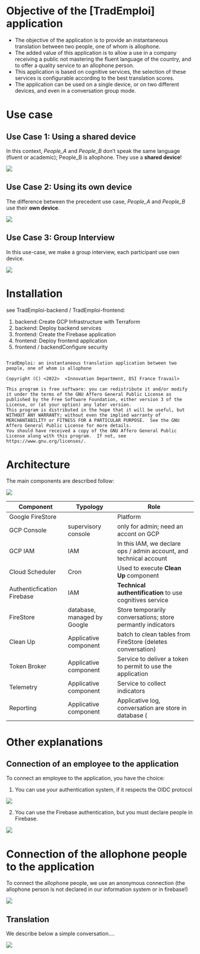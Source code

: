 # Objective of the [TradEmploi] application

- The objective of the application is to provide an instantaneous translation between two people, one of whom is allophone.
- The added value of this application is to allow a use in a company receiving a public not mastering the fluent language of the country, and to offer  a quality service to an allophone person. 
- This application is based on cognitive services, the selection of these services is configurable according to the best translation scores.
- The application can be used on a single device, or on two different devices, and even in a conversation group mode.

# Use case

## Use Case 1: Using a shared device
In this context, *People_A* and *People_B* don’t speak the same language (fluent or academic); People_B is allophone. They use a **shared device**!

![](img/UC1_SharedDevice.png)

## Use Case 2: Using its own device
The difference between the precedent use case, *People_A* and *People_B* use their **own device**.

![](img/UC2_OwnDevice.png)

## Use Case 3: Group Interview
In this use-case, we make a group interview, each participant use own device.

![](img/UC3_GroupInterview.png)

# Installation

see TradEmploi-backend / TradEmploi-frontend:

1. backend: Create GCP Infrastructure with Terraform 
2. backend: Deploy backend services
3. frontend: Create the Firebase application
4. frontend: Deploy frontend application
5. frontend / backendConfigure security


```

TradEmploi: an instantaneous translation application between two people, one of whom is allophone

Copyright (C) <2022>  <Innovation Department, DSI France Travail>

This program is free software: you can redistribute it and/or modify it under the terms of the GNU Affero General Public License as published by the Free Software Foundation, either version 3 of the License, or (at your option) any later version.
This program is distributed in the hope that it will be useful, but WITHOUT ANY WARRANTY; without even the implied warranty of MERCHANTABILITY or FITNESS FOR A PARTICULAR PURPOSE.  See the GNU Affero General Public License for more details.
You should have received a copy of the GNU Affero General Public License along with this program.  If not, see https://www.gnu.org/licenses/.

```

# Architecture

The main components are described follow:

![](img/ComponentDiagram.png)

|Component|Typology|Role|
|---------|---------|----|
| Google FireStore | | Platform |
 | GCP Console | supervisory console | only for admin; need an accont on GCP |
 | GCP IAM | IAM | In this IAM, we declare ops / admin account, and technical account |
 | Cloud Scheduler | Cron | Used to execute **Clean Up** component |
| Authenticfication Firebase | IAM | **Technical authentification** to use cognitives service |
 | FireStore | database, managed by Google | Store temporarily conversations; store permantly indicators |
 | Clean Up | Applicative component | batch to clean tables from FireStore (deletes conversation) |
| Token Broker | Applicative component | Service to deliver a token to permit to use the application |
 | Telemetry | Applicative component | Service to collect indicators |
| Reporting | Applicative component | Applicative log, conversation are store in database (

# Other explanations

## Connection of an employee to the application

To connect an employee to the application, you have the choice:
1. You can use your authentication system, if it respects the OIDC protocol

![](img/AuthenticationEmployeeWithOIDCMecanism.png)

2. You can use the Firebase authentication, but you must declare people in Firebase.

![](img/AuthentificationEmployeeWithoutOIDCMecanism.png)

# Connection of the allophone people to the application

To connect the allophone people, we use an anonymous connection (the allophone person is not declared in our information system or in firebase!)

![](img/AllophonePersonConnection.png)

## Translation

We describe below a simple conversation....

![](img/ConversationAndTranslation.png)




